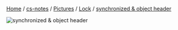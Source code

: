 [Home](https://mengxianbin.github.io) /
[cs-notes](https://mengxianbin.github.io/cs-notes/site) /
[Pictures](https://mengxianbin.github.io/cs-notes/site/Pictures) /
[Lock](https://mengxianbin.github.io/cs-notes/site/Pictures/Lock) /
[synchronized & object header](https://mengxianbin.github.io/cs-notes/site/Pictures/Lock/synchronized%20&%20object%20header)

![synchronized & object header](https://mengxianbin.github.io/cs-notes/./Pictures/Lock/synchronized%20&%20object%20header.jpeg)